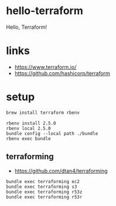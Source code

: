 # hello-terraform
Hello, Terraform!

# links

* https://www.terraform.io/
* https://github.com/hashicorp/terraform

# setup

```sh
brew install terraform rbenv
```

```
rbenv install 2.5.0
rbenv local 2.5.0
bundle config --local path ./bundle
rbenv exec bundle
```

## terraforming

* https://github.com/dtan4/terraforming

```
bundle exec terraforming ec2
bundle exec terraforming s3
bundle exec terraforming r53z
bundle exec terraforming r53r
```
```
